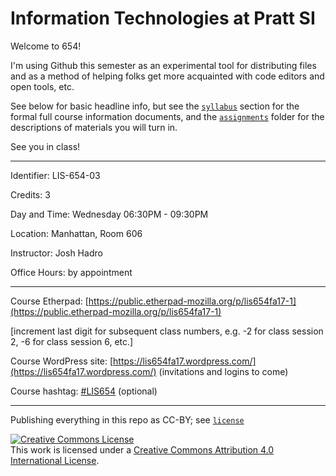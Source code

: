 #  Information Technologies at Pratt SI

Welcome to 654! 

I'm using Github this semester as an experimental tool for distributing files and as a method of helping folks get more acquainted with code editors and open tools, etc. 

See below for basic headline info, but see the [`syllabus`](syllabus) section for the formal full course information documents, and the [`assignments`](assignments) folder for the descriptions of materials you will turn in.

See you in class!

---

Identifier: LIS-654-03

Credits: 3

Day and Time: Wednesday 06:30PM - 09:30PM

Location: Manhattan, Room 606

Instructor: Josh Hadro

Office Hours: by appointment

---

Course Etherpad: [https://public.etherpad-mozilla.org/p/lis654fa17-1](https://public.etherpad-mozilla.org/p/lis654fa17-1)

[increment last digit for subsequent class numbers, e.g. -2 for class session 2, -6 for class session 6, etc.]

Course WordPress site:   [https://lis654fa17.wordpress.com/](https://lis654fa17.wordpress.com/) (invitations and logins to come)

Course hashtag: [#LIS654](https://twitter.com/search?f=tweets&amp;q=%23LIS654) (optional)

---

Publishing everything in this repo as CC-BY; see [`license`](license.md)

<a rel="license" href="http://creativecommons.org/licenses/by/4.0/"><img alt="Creative Commons License" style="border-width:0" src="https://i.creativecommons.org/l/by/4.0/88x31.png" /></a><br />This work is licensed under a <a rel="license" href="http://creativecommons.org/licenses/by/4.0/">Creative Commons Attribution 4.0 International License</a>.
